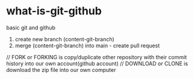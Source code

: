 # what-is-git-github
basic git and github

1. create new branch (content-git-branch)
2. merge (content-git-branch) into main - create pull request

// FORK or FORKING is copy/duplicate other repository with their commit history into our own account(github account)
// DOWNLOAD or CLONE is download the zip file into our own computer
